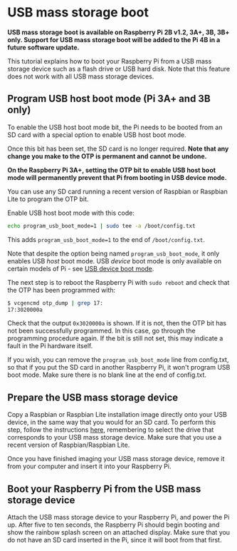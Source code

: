 # USB mass storage boot

**USB mass storage boot is available on Raspberry Pi 2B v1.2, 3A+, 3B, 3B+ only. Support for USB mass storage boot will be added to the Pi 4B in a future software update.**

This tutorial explains how to boot your Raspberry Pi from a USB mass storage device such as a flash drive or USB hard disk. Note that this feature does not work with all USB mass storage devices.

## Program USB host boot mode (Pi 3A+ and 3B only)

To enable the USB host boot mode bit, the Pi needs to be booted from an SD card with a special option to enable USB host boot mode. 

Once this bit has been set, the SD card is no longer required. **Note that any change you make to the OTP is permanent and cannot be undone.**

**On the Raspberry Pi 3A+, setting the OTP bit to enable USB host boot mode will permanently prevent that Pi from booting in USB device mode.**

You can use any SD card running a recent version of Raspbian or Raspbian Lite to program the OTP bit.

Enable USB host boot mode with this code:

```bash
echo program_usb_boot_mode=1 | sudo tee -a /boot/config.txt
```

This adds `program_usb_boot_mode=1` to the end of `/boot/config.txt`.

Note that despite the option being named `program_usb_boot_mode`, it only enables USB *host* boot mode. USB *device* boot mode is only available on certain models of Pi - see [USB device boot mode](device.md).

The next step is to reboot the Raspberry Pi with `sudo reboot` and check that the OTP has been programmed with:

```bash
$ vcgencmd otp_dump | grep 17:
17:3020000a
```

Check that the output `0x3020000a` is shown. If it is not, then the OTP bit has not been successfully programmed. In this case, go through the programming procedure again. If the bit is still not set, this may indicate a fault in the Pi hardware itself.

If you wish, you can remove the `program_usb_boot_mode` line from config.txt, so that if you put the SD card in another Raspberry Pi, it won't program USB boot mode. Make sure there is no blank line at the end of config.txt.

## Prepare the USB mass storage device

Copy a Raspbian or Raspbian Lite installation image directly onto your USB device, in the same way that you would for an SD card. To perform this step, follow the instructions [here](../../../installation/installing-images/README.md), remembering to select the drive that corresponds to your USB mass storage device. Make sure that you use a recent version of Raspbian/Raspbian Lite.

Once you have finished imaging your USB mass storage device, remove it from your computer and insert it into your Raspberry Pi.

## Boot your Raspberry Pi from the USB mass storage device

Attach the USB mass storage device to your Raspberry Pi, and power the Pi up. After five to ten seconds, the Raspberry Pi should begin booting and show the rainbow splash screen on an attached display. Make sure that you do not have an SD card inserted in the Pi, since it will boot from that first.
